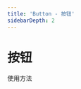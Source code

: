```yaml
---
title: 'Button - 按钮'
sidebarDepth: 2
---
```

# 按钮

使用方法
<ClientOnly>
  <button-demos></button-demos>
</ClientOnly>